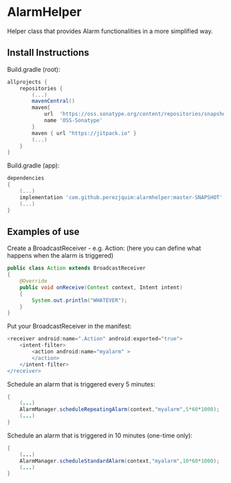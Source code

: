# AlarmHelper

Helper class that provides Alarm functionalities in a more simplified way.

## Install Instructions

Build.gradle (root):
```gradle
allprojects {
	repositories {
		(...)
		mavenCentral()
		maven{
		    url  'https://oss.sonatype.org/content/repositories/snapshots/'
		    name 'OSS-Sonatype'
		}
		maven { url "https://jitpack.io" }
		(...)
	}
}
```

Build.gradle (app):
```gradle
dependencies
{
    (...)
    implementation 'com.github.perezjquim:alarmhelper:master-SNAPSHOT'
    (...)
}
```

## Examples of use

Create a BroadcastReceiver - e.g. Action:
(here you can define what happens when the alarm is triggered)
```java
public class Action extends BroadcastReceiver
{
	@Override
	public void onReceive(Context context, Intent intent)
	{
		System.out.println("WHATEVER");
	}
}
```

Put your BroadcastReceiver in the manifest:
```gradle
<receiver android:name=".Action" android:exported="true">
	<intent-filter>
		<action android:name="myalarm" >
		</action>
	</intent-filter>
</receiver>
```

Schedule an alarm that is triggered every 5 minutes:
```java
{
	(...)
	AlarmManager.scheduleRepeatingAlarm(context,"myalarm",5*60*1000);
	(...)
}
```

Schedule an alarm that is triggered in 10 minutes (one-time only):
```java
{
	(...)
	AlarmManager.scheduleStandardAlarm(context,"myalarm",10*60*1000);
	(...)
}
```